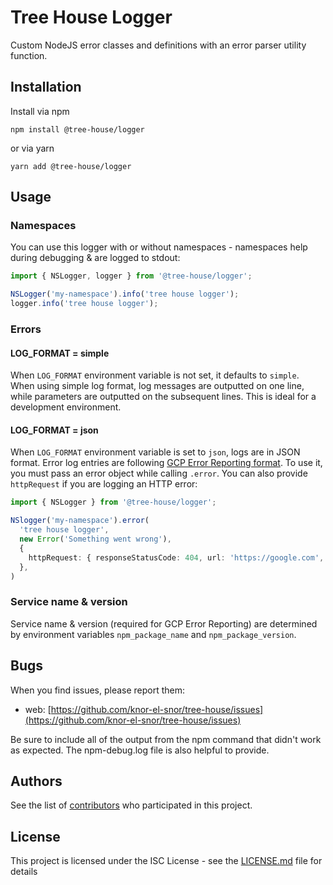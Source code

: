 # Tree House Logger

Custom NodeJS error classes and definitions with an error parser utility function.

## Installation

Install via npm

```shell
npm install @tree-house/logger
```

or via yarn

```shell
yarn add @tree-house/logger
```

## Usage

### Namespaces

You can use this logger with or without namespaces - namespaces help during debugging & are logged to
stdout:

```typescript
import { NSLogger, logger } from '@tree-house/logger';

NSLogger('my-namespace').info('tree house logger');
logger.info('tree house logger');
```

### Errors

#### LOG_FORMAT = simple

When `LOG_FORMAT` environment variable is not set, it defaults to `simple`. When using simple log format,
log messages are outputted on one line, while parameters are outputted on the subsequent lines.
This is ideal for a development environment.

#### LOG_FORMAT = json

When `LOG_FORMAT` environment variable is set to `json`, logs are in JSON format.
Error log entries are following [GCP Error Reporting format](https://cloud.google.com/error-reporting/docs/formatting-error-messages#json_representation). To use it, you must pass an error object while calling `.error`.
You can also provide `httpRequest` if you are logging an HTTP error:

```typescript
import { NSLogger } from '@tree-house/logger';

NSlogger('my-namespace').error(
  'tree house logger',
  new Error('Something went wrong'),
  {
    httpRequest: { responseStatusCode: 404, url: 'https://google.com', method: 'GET' },
  },
)
```

### Service name & version

Service name & version (required for GCP Error Reporting) are determined by environment variables
`npm_package_name` and `npm_package_version`.

## Bugs

When you find issues, please report them:

- web: [https://github.com/knor-el-snor/tree-house/issues](https://github.com/knor-el-snor/tree-house/issues)

Be sure to include all of the output from the npm command that didn't work as expected. The npm-debug.log file is also helpful to provide.

## Authors

See the list of [contributors](https://github.com/knor-el-snor/tree-house/contributors) who participated in this project.

## License

This project is licensed under the ISC License - see the [LICENSE.md](LICENSE.md) file for details
